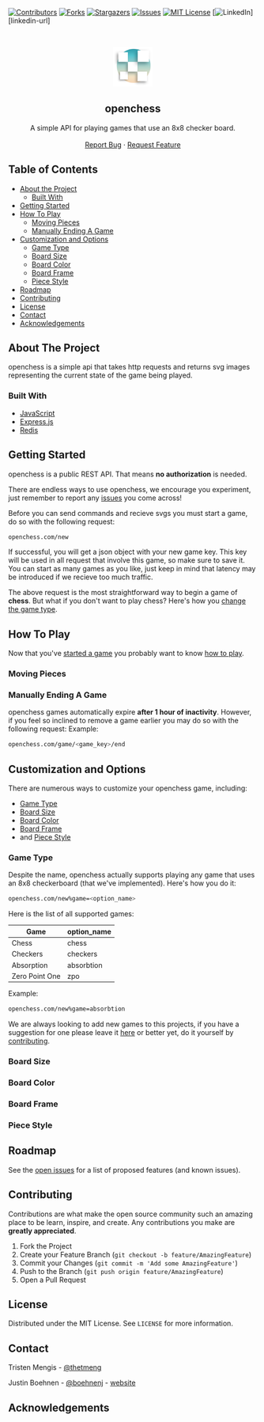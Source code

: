 <!--
*** Thanks for checking out this README Template. If you have a suggestion that would
*** make this better, please fork the repo and create a pull request or simply open
*** an issue with the tag "enhancement".
*** Thanks again! Now go create something AMAZING! :D
***
***
***
*** To avoid retyping too much info. Do a search and replace for the following:
*** github_username, repo, twitter_handle, email
-->

<!-- PROJECT SHIELDS -->
<!--
*** I'm using markdown "reference style" links for readability.
*** Reference links are enclosed in brackets [ ] instead of parentheses ( ).
*** See the bottom of this document for the declaration of the reference variables
*** for contributors-url, forks-url, etc. This is an optional, concise syntax you may use.
*** https://www.markdownguide.org/basic-syntax/#reference-style-links
-->

[![Contributors][contributors-shield]][contributors-url]
[![Forks][forks-shield]][forks-url]
[![Stargazers][stars-shield]][stars-url]
[![Issues][issues-shield]][issues-url]
[![MIT License][license-shield]][license-url]
[![LinkedIn][linkedin-shield]][linkedin-url]

<!-- PROJECT LOGO -->
<br />
<p align="center">
  <a href="https://github.com/mengistristen/openchess">
    <img src="images/openchess_logo.png" alt="Logo" width="80" height="80">
  </a>

  <h2 align="center">openchess</h3>

  <p align="center">
    A simple API for playing games that use an 8x8 checker board.
    <br />
    <!-- PUT S3 DOCS HERE <a href="https://github.com/mengistristen/openchess"><strong>Explore the docs »</strong></a>
    <br />-->
    <br />
    <!-- PUT S3 DEMO HERE <a href="https://github.com/github_username/repo">View Demo</a>-->
    <!--·-->
    <a href="https://github.com/mengistristen/openchess/issues">Report Bug</a>
    ·
    <a href="https://github.com/mengistristen/openchess/issues">Request Feature</a>
  </p>
</p>

<!-- TABLE OF CONTENTS -->

## Table of Contents

-   [About the Project](#about-the-project)
    -   [Built With](#built-with)
-   [Getting Started](#getting-started)
-   [How To Play](#how-to-play)
    -   [Moving Pieces](#moving-pieces)
    -   [Manually Ending A Game](#manually-ending-a-game)
-   [Customization and Options](#customization-and-options)
    -   [Game Type](#game-type)
    -   [Board Size](#board-size)
    -   [Board Color](#board-color)
    -   [Board Frame](#board-frame)
    -   [Piece Style](#piece-style)
-   [Roadmap](#roadmap)
-   [Contributing](#contributing)
-   [License](#license)
-   [Contact](#contact)
-   [Acknowledgements](#acknowledgements)

<!-- ABOUT THE PROJECT -->

## About The Project

openchess is a simple api that takes http requests and returns svg images representing the current state of the game being played.

<!--[![Product Name Screen Shot][product-screenshot]](https://example.com)

Here's a blank template to get started:
**To avoid retyping too much info. Do a search and replace with your text editor for the following:**
`github_username`, `repo`, `twitter_handle`, `email`-->

### Built With

-   [JavaScript](https://www.javascript.com/)
-   [Express.js](https://expressjs.com/)
-   [Redis](https://redislabs.com/)

<!-- GETTING STARTED -->

## Getting Started

openchess is a public REST API. That means **no authorization** is needed.

There are endless ways to use openchess, we encourage you experiment, just remember to report any [issues](https://github.com/mengistristen/openchess/issues) you come across!

Before you can send commands and recieve svgs you must start a game, do so with the following request:
```sh
openchess.com/new
```
If successful, you will get a json object with your new game key. This key will be used in all request that involve this game, so make sure to save it.
You can start as many games as you like, just keep in mind that latency may be introduced if we recieve too much traffic.

The above request is the most straightforward way to begin a game of **chess**. But what if you don't want to play chess? Here's how you [change the game type](#game-type).

## How To Play

Now that you've [started a game](#getting-started) you probably want to know [how to play](#how-to-play).

### Moving Pieces

### Manually Ending A Game
    
openchess games automatically expire **after 1 hour of inactivity**. However, if you feel so inclined to remove a game earlier you may do so with the following request:
Example:
```sh
openchess.com/game/<game_key>/end
```

## Customization and Options

There are numerous ways to customize your openchess game, including:
- [Game Type](#game-type)
- [Board Size](#board-size)
- [Board Color](#board-color)
- [Board Frame](#board-frame)
- and [Piece Style](#piece-style)

### Game Type

Despite the name, openchess actually supports playing any game that uses an 8x8 checkerboard (that we've implemented). Here's how you do it:
```sh
openchess.com/new%game=<option_name>
```

Here is the list of all supported games:

| Game | option_name |
| --- | --- |
| Chess | chess |
| Checkers | checkers |
| Absorption | absorbtion |
| Zero Point One | zpo |

Example:
```sh
openchess.com/new%game=absorbtion
```

<!---   #### Checkers
```sh
openchess.com/new%game=checkers
```

-   #### Chess
```sh
openchess.com/new%game=chess
```

-   #### Checkers
```sh
openchess.com/new%game=checkers
```
-   #### [Absorption](https://boardgamegeek.com/boardgame/63114/absorption)
```sh
openchess.com/new%game=absorption
```
-   #### [0·1 (Zero Point One)](https://boardgamegeek.com/boardgame/114307/01-zero-point-one)
```sh
openchess.com/new%game=zpo
```-->
We are always looking to add new games to this projects, if you have a suggestion for one please leave it [here](https://github.com/mengistristen/openchess/issues) or better yet, do it yourself by [contributing](#contributing).

### Board Size

### Board Color

### Board Frame

### Piece Style

## Roadmap

See the [open issues](https://github.com/mengistristen/openchess/issues) for a list of proposed features (and known issues).

<!-- CONTRIBUTING -->

## Contributing

Contributions are what make the open source community such an amazing place to be learn, inspire, and create. Any contributions you make are **greatly appreciated**.

1. Fork the Project
2. Create your Feature Branch (`git checkout -b feature/AmazingFeature`)
3. Commit your Changes (`git commit -m 'Add some AmazingFeature'`)
4. Push to the Branch (`git push origin feature/AmazingFeature`)
5. Open a Pull Request

<!-- LICENSE -->

## License

Distributed under the MIT License. See `LICENSE` for more information.

<!-- CONTACT -->

## Contact

Tristen Mengis - [@thetmeng](https://twitter.com/thetmeng) <!--- [website]()-->

Justin Boehnen - [@boehnenj](https://twitter.com/boehnenj) - [website](https://www.justinboehnen.com)

<!-- ACKNOWLEDGEMENTS -->

## Acknowledgements

<!-- 
-   []()
-   []()
-   []()
-->

<!-- MARKDOWN LINKS & IMAGES -->
<!-- https://www.markdownguide.org/basic-syntax/#reference-style-links -->

[contributors-shield]: https://img.shields.io/github/contributors/mengistristen/openchess.svg?style=flat-square
[contributors-url]: https://github.com/mengistristen/openchess/graphs/contributors
[forks-shield]: https://img.shields.io/github/forks/mengistristen/openchess.svg?style=flat-square
[forks-url]: https://github.com/mengistristen/openchess/network/members
[stars-shield]: https://img.shields.io/github/stars/mengistristen/openchess.svg?style=flat-square
[stars-url]: https://github.com/mengistristen/openchess/stargazers
[issues-shield]: https://img.shields.io/github/issues/mengistristen/openchess.svg?style=flat-square
[issues-url]: https://github.com/mengistristen/openchess/issues
[license-shield]: https://img.shields.io/github/license/mengistristen/openchess.svg?style=flat-square
[license-url]: https://github.com/mengistristen/openchess/blob/master/LICENSE.txt
[linkedin-shield]: https://img.shields.io/badge/-LinkedIn-black.svg?style=flat-square&logo=linkedin&colorB=555

<!--[linkedin-url]: https://linkedin.com/in/othneildrew-->

[product-screenshot]: images/screenshot.png
